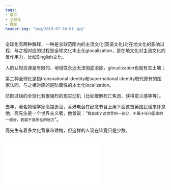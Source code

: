 ```yaml
---
tags:
- 歌曲
- 全球化
- 理论
header-img: "img/2019-07-30-01.jpg"
---
```

全球化有两种解释，一种是全球范围内的主流文化(英语文化)对在地文化的影响过程，与之相对应的过程是全球文化本土化glocalization，是在地文化对主流文化的反作用力，比如Singlish文化。

人的认知资源是有限的，地域性永远无法彻底消除，glocalization也就有其土壤；

第二种全球化是指transnational identity和supernational identity取代原有的国家认同，与之相对应的是防御性的本土化localization。

防御过快的全球化有很强烈的现实动机（比如缓解死亡焦虑、获得意义感等等）。

去年，著名物理学家高锟逝世，香港电台在纪念节目上用下面这首英国民谣来怀念他，高先生是一个世界主义者，他曾说：“`我变成了这世界的一部分，不属于任何国家的一部分，我属于我所在的地方`”。

高先生有着多文化背景和建构，但这样的人现在毕竟只是少数。

<iframe src="//youtu.be/X3D_j6AyVaA" scrolling="no" border="0" frameborder="no" framespacing="0" allowfullscreen="true"> </iframe>